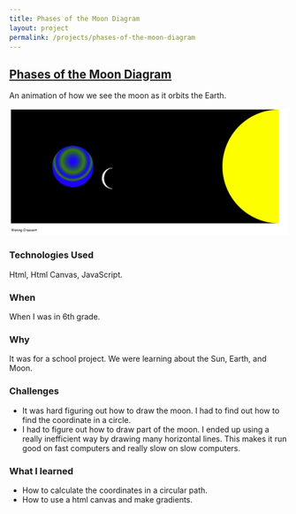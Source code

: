 ```yaml
---
title: Phases of the Moon Diagram
layout: project
permalink: /projects/phases-of-the-moon-diagram
---
```


## [Phases of the Moon Diagram](/html/phases-of-the-moon-diagram)
An animation of how we see the moon as it orbits the Earth.

![Screenshot](/assets/img/phases-of-the-moon-diagram.jpg)

### Technologies Used
Html, Html Canvas, JavaScript.

### When
When I was in 6th grade.

### Why
It was for a school project. We were learning about the Sun, Earth, and Moon.

### Challenges
- It was hard figuring out how to draw the moon. I had to find out how to find the coordinate in a circle.
- I had to figure out how to draw part of the moon. I ended up using a really inefficient way by drawing many horizontal lines. This makes it run good on fast computers and really slow on slow computers.

### What I learned
- How to calculate the coordinates in a circular path.
- How to use a html canvas and make gradients.
